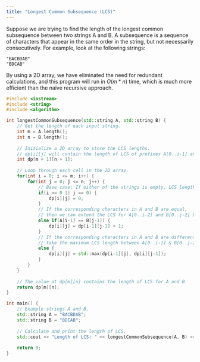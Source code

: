 ```yaml
---
title: "Longest Common Subsequence (LCS)"
---
```


Suppose we are trying to find the length of the longest common subsequence between two strings A and B. A subsequence is a sequence of characters that appear in the same order in the string, but not necessarily consecutively. For example, look at the following strings:

    "BACBDAB"
    "BDCAB"

By using a 2D array, we have eliminated the need for redundant calculations, and this program will run in $O(m*n)$ time, which is much more efficient than the naive recursive approach.

```c++
#include <iostream>
#include <string>
#include <algorithm>

int longestCommonSubsequence(std::string A, std::string B) {
    // Get the length of each input string.
    int m = A.length();
    int n = B.length();
    
    // Initialize a 2D array to store the LCS lengths.
    // dp[i][j] will contain the length of LCS of prefixes A[0..i-1] and B[0..j-1].
    int dp[m + 1][n + 1];
    
    // Loop through each cell in the 2D array.
    for(int i = 0; i <= m; i++) {
        for(int j = 0; j <= n; j++) {
            // Base case: If either of the strings is empty, LCS length is 0.
            if(i == 0 || j == 0) {
                dp[i][j] = 0;
            }
            // If the corresponding characters in A and B are equal,
            // then we can extend the LCS for A[0..i-2] and B[0..j-2] by 1.
            else if(A[i-1] == B[j-1]) {
                dp[i][j] = dp[i-1][j-1] + 1;
            }
            // If the corresponding characters in A and B are different,
            // take the maximum LCS length between A[0..i-1] & B[0..j-2] or A[0..i-2] & B[0..j-1].
            else {
                dp[i][j] = std::max(dp[i-1][j], dp[i][j-1]);
            }
        }
    }
    
    // The value at dp[m][n] contains the length of LCS for A and B.
    return dp[m][n];
}

int main() {
    // Example strings A and B.
    std::string A = "BACBDAB";
    std::string B = "BDCAB";
    
    // Calculate and print the length of LCS.
    std::cout << "Length of LCS: " << longestCommonSubsequence(A, B) << std::endl;
    
    return 0;
}
```